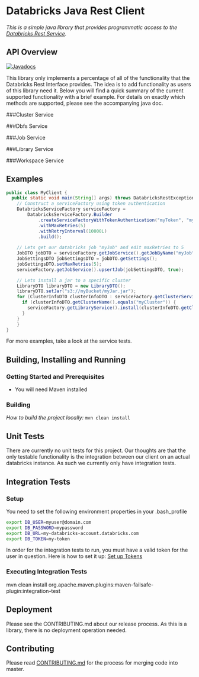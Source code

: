 # Databricks Java Rest Client

_This is a simple java library that provides programmatic access to the [Databricks Rest Service](https://docs.databricks.com/api/latest/index.html)._


## API Overview

[![Javadocs](http://www.javadoc.io/badge/com.edmunds.databricks/databricks-rest-client.svg)](http://www.javadoc.io/doc/com.edmunds.databricks/databricks-rest-client)

This library only implements a percentage of all of the functionality that the Databricks Rest Interface provides.
The idea is to add functionality as users of this library need it. Below you will find a quick summary of 
the current supported functionality with a brief example. For details on exactly which methods are supported,
please see the accompanying java doc.

###Cluster Service

###Dbfs Service

###Job Service

###Library Service

###Workspace Service

## Examples
```java
public class MyClient {
  public static void main(String[] args) throws DatabricksRestException, IOException {
    // Construct a serviceFactory using token authentication
    DatabricksServiceFactory serviceFactory =
        DatabricksServiceFactory.Builder
            .createServiceFactoryWithTokenAuthentication("myToken", "myHost")
            .withMaxRetries(5)
            .withRetryInterval(10000L)
            .build();
    
    // Lets get our databricks job "myJob" and edit maxRetries to 5
    JobDTO jobDTO = serviceFactory.getJobService().getJobByName("myJob");
    JobSettingsDTO jobSettingsDTO = jobDTO.getSettings();
    jobSettingsDTO.setMaxRetries(5);
    serviceFactory.getJobService().upsertJob(jobSettingsDTO, true);

    // Lets install a jar to a specific cluster
    LibraryDTO libraryDTO = new LibraryDTO();
    libraryDTO.setJar("s3://myBucket/myJar.jar");
    for (ClusterInfoDTO clusterInfoDTO : serviceFactory.getClusterService().list()) {
      if (clusterInfoDTO.getClusterName().equals("myCluster")) {
        serviceFactory.getLibraryService().install(clusterInfoDTO.getClusterId(), new LibraryDTO[]{libraryDTO});
      }
    }
    }
}
```
For more examples, take a look at the service tests.

## Building, Installing and Running

### Getting Started and Prerequisites

- You will need Maven installed

### Building

*How to build the project locally:*
```mvn clean install```


## Unit Tests

There are currently no unit tests for this project. Our thoughts are that the only testable
functionality is the integration between our client on an actual databricks instance.
As such we currently only have integration tests.


## Integration Tests
### Setup
You need to set the following environment properties in your .bash_profile
```bash
export DB_USER=myuser@domain.com
export DB_PASSWORD=mypassword
export DB_URL=my-databricks-account.databricks.com
export DB_TOKEN=my-token
```

In order for the integration tests to run, you must
have a valid token for the user in question.
Here is how to set it up: [Set up Tokens](https://docs.databricks.com/api/latest/authentication.html)

### Executing Integration Tests
mvn clean install org.apache.maven.plugins:maven-failsafe-plugin:integration-test

## Deployment

Please see the CONTRIBUTING.md about our release process.
As this is a library, there is no deployment operation needed.

## Contributing

Please read [CONTRIBUTING.md](CONTRIBUTING.md) for the process for merging code into master.
